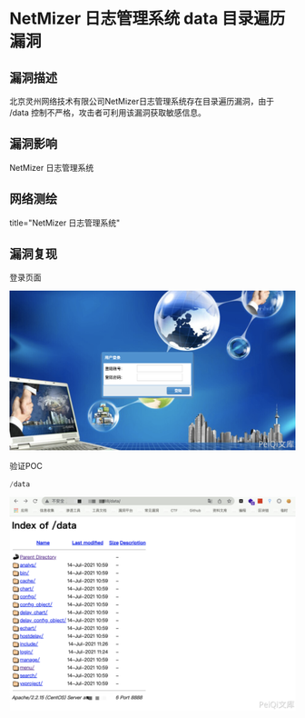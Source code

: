 # NetMizer 日志管理系统 data 目录遍历漏洞

## 漏洞描述

北京灵州网络技术有限公司NetMizer日志管理系统存在目录遍历漏洞，由于 /data 控制不严格，攻击者可利用该漏洞获取敏感信息。

## 漏洞影响

<a-checkbox checked>NetMizer 日志管理系统</a-checkbox></br>

## 网络测绘

<a-checkbox checked>title="NetMizer 日志管理系统"</a-checkbox></br>

## 漏洞复现

登录页面

![img](../../../.vuepress/public/img/1628834857867-6694d560-2345-49e8-9460-2296c316a7a3.png)

验证POC

```python
/data
```

![img](../../../.vuepress/public/img/1645850009759-0b0d5ec6-de57-49c4-a4f5-d3398017f816.png)